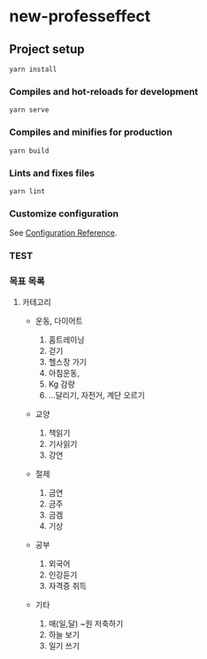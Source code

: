 # new-professeffect

## Project setup

```
yarn install
```

### Compiles and hot-reloads for development

```
yarn serve
```

### Compiles and minifies for production

```
yarn build
```

### Lints and fixes files

```
yarn lint
```

### Customize configuration

See [Configuration Reference](https://cli.vuejs.org/config/).

### TEST

### 목표 목록

1. 카테고리

   - 운동, 다이어트

     1. 홈트레이닝
     2. 걷기
     3. 헬스장 가기
     4. 아침운동,
     5. Kg 감량
     6. ...달리기, 자전거, 계단 오르기

   - 교양
     1. 책읽기
     2. 기사읽기
     3. 강연
   - 절제
     1. 금연
     2. 금주
     3. 금겜
     4. 기상
   - 공부
     1. 외국어
     2. 인강듣기
     3. 자격증 취득
   - 기타
     1. 매(일,달) ~원 저축하기
     2. 하늘 보기
     3. 일기 쓰기
